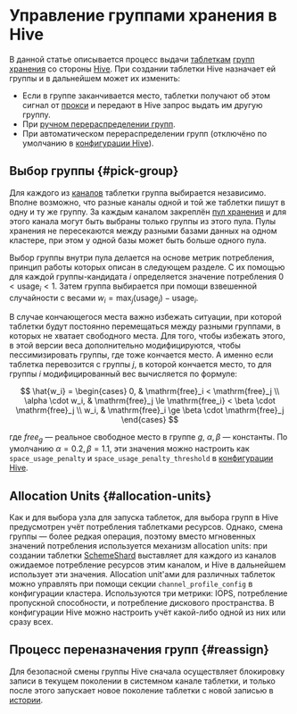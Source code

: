 # Управление группами хранения в Hive

В данной статье описывается процесс выдачи [таблеткам](../concepts/glossary.md#tablet) [групп хранения](../concepts/glossary.md#storage-group) со стороны [Hive](../concepts/glossary.md#hive). При создании таблетки Hive назначает ей группы и в дальнейшем может их изменить:

* Если в группе заканчивается место, таблетки получают об этом сигнал от [прокси](../concepts/glossary.md#ds-proxy) и передают в Hive запрос выдать им другую группу.
* При [ручном перераспределении групп](../reference/embedded-ui/hive.md#reassign-groups).
* При автоматическом перераспределении групп (отключёно по умолчанию в [конфигурации Hive](../reference/configuration/hive.md#storage)).

## Выбор группы {#pick-group}

Для каждого из [каналов](../concepts/glossary.md#tablet-channel) таблетки группа выбирается независимо. Вполне возможно, что разные каналы одной и той же таблетки пишут в одну и ту же группу. За каждым каналом закреплён [пул хранения](../concepts/glossary.md#storage-pool) и для этого канала могут быть выбраны только группы из этого пула. Пулы хранения не пересекаются между разными базами данных на одном кластере, при этом у одной базы может быть больше одного пула.

Выбор группы внутри пула делается на основе метрик потребления, принцип работы которых описан в следующем разделе. С их помощью для каждой группы-кандидата $i$ определяется значение потребления $0 < \mathrm{usage}_i < 1$. Затем группа выбирается при помощи взвешенной случайности с весами $w_i = \max_j (\mathrm{usage}_j) - \mathrm{usage}_i$.

В случае кончающегося места важно избежать ситуации, при которой таблетки будут постоянно перемещаться между разными группами, в которых не хватает свободного места. Для того, чтобы избежать этого, в этой версии веса дополнительно модифицируются, чтобы пессимизировать группы, где тоже кончается место. А именно если таблетка перевозится с группы $j$, в которой кончается место, то для группы $i$ модифицированный вес вычисляется по формуле:

$$
\hat{w_i} =
\begin{cases}
  0, & \mathrm{free}_i < \mathrm{free}_j \\
  \alpha \cdot w_i, & \mathrm{free}_j \le \mathrm{free_i} < \beta \cdot \mathrm{free}_j \\
  w_i, & \mathrm{free}_i \ge \beta \cdot \mathrm{free}_j
\end{cases}
$$

где $free_g$ — реальное свободное место в группе $g$, $\alpha, \beta$ — константы. По умолчанию $\alpha = 0.2, \beta = 1.1$, эти значения можно настроить как `space_usage_penalty` и `space_usage_penalty_threshold` в [конфигурации Hive](../reference/configuration/hive.md#storage).

## Allocation Units {#allocation-units}

Как и для выбора узла для запуска таблеток, для выбора групп в Hive предусмотрен учёт потребления таблетками ресурсов. Однако, смена группы — более редкая операция, поэтому вместо мгновенных значений потребления используется механизм allocation units: при создании таблетки [SchemeShard](../concepts/glossary.md#scheme-shard) выставляет для каждого из каналов ожидаемое потребление ресурсов этим каналом, и Hive в дальнейшем использует эти значения. Allocation unit'ами для различных таблеток можно управлять при помощи секции `channel_profile_config` в конфигурации кластера. Используются три метрики: IOPS, потребление пропускной способности, и потребление дискового пространства. В конфигурации Hive можно настроить учёт какой-либо одной из них или сразу всех.


## Процесс переназначения групп {#reassign}

Для безопасной смены группы Hive сначала осуществляет блокировку записи в текущем поколении в системном канале таблетки, и только после этого запускает новое поколение таблетки с новой записью в [истории](general-schema.md#history).
